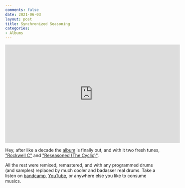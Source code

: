 ```yaml
---
comments: false
date: 2021-06-03
layout: post
title: Synchronized Seasoning
categories:
- Albums
---
```


<iframe width="560" height="315" src="https://www.youtube.com/embed/2eewWORVBHs"
frameborder="0" allow="accelerometer; autoplay; encrypted-media; gyroscope;
picture-in-picture" allowfullscreen></iframe>

Hey, after like a decade the [album](/music/synchronized-seasoning) is finally out,
and with it two fresh tunes,
["Rockwell C"](/music/synchronized-seasoning/rockwell) and
["Reseasoned (The Cyclic)"](/music/synchronized-seasoning/reseasoned).

All the rest were
remixed, remastered, and with any programmed drums (and samples) replaced by
much cooler and badasser real drums.
Take a listen on
[bandcamp](https://petepeterson.bandcamp.com/album/synchronized-seasoning),
[YouTube](https://youtu.be/2eewWORVBHs),
or anywhere else you like to consume musics.

